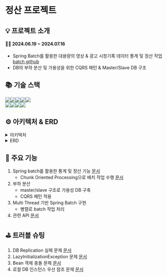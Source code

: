 # 정산 프로젝트

## 💡 프로젝트 소개

#### 🧑‍💻 2024.06.19 ~ 2024.07.16

- Spring Batch를 활용한 대용량의 영상 & 광고 시청기록 데이터 통계 및 정산 작업 [batch github](https://github.com/Kimjipang/Settlement-batch)
- DB의 부하 분산 및 가용성을 위한 CQRS 패턴 & Master/Slave DB 구조

## 📚 기술 스택
<img src="https://img.shields.io/badge/Spring Boot-6DB33F?style=for-the-badge&logo=Spring Boot&logoColor=white"><img src="https://img.shields.io/badge/Spring Batch-6DB33F?style=for-the-badge&logo=Spring Boot&logoColor=white"><img src="https://img.shields.io/badge/Spring Security-6DB33F?style=for-the-badge&logo=Spring Security&logoColor=white"><img src="https://img.shields.io/badge/Gradle-02303A?style=for-the-badge&logo=Gradle&logoColor=white"><img src="https://img.shields.io/badge/MySQL-4479A1?style=for-the-badge&logo=MySQL&logoColor=white">
<br>
<img src="https://img.shields.io/badge/Docker-2496ED?style=for-the-badge&logo=Docker&logoColor=white"><img src="https://img.shields.io/badge/Github Actions-2088FF?style=for-the-badge&logo=Github Actions&logoColor=white"><img src="https://img.shields.io/badge/AWS EC2-FF9900?style=for-the-badge&logo=Spring Boot&logoColor=white"><img src="https://img.shields.io/badge/AWS Route 53-8C4FFF?style=for-the-badge&logo=Spring Boot&logoColor=white">



## ⚙️ 아키텍처 & ERD
<details>
<summary>아키텍처</summary>
> 아키텍처 이미지 추가 예정
</details>

<details>
<summary>ERD</summary>
<img src="https://github.com/user-attachments/assets/445a5e4d-278a-4e29-82fd-afd74ae863c6" width="900"/>
</details>


## 🫧 주요 기능
1. Spring batch를 활용한 통계 및 정산 기능 [문서](https://happygimy97.tistory.com/224)
   - Chunk Oriented Processing으로 배치 작업 수행 [문서]()
2. 부하 분산
   - master/slave 구조로 가용성 DB 구축
   - CQRS 패턴 적용
3. Multi Thread 기반 Spring Batch 구현
   - 병렬로 batch 작업 처리
4. 관련 API [문서](https://documenter.getpostman.com/view/20895656/2sA3kUGMoF)


## ⛳️ 트러블 슈팅
1. DB Replication 실패 문제 [문서](https://available-snow-c33.notion.site/DB-Replication-87602359eb354f3da44566850334b608)
2. LazyInitializationException 문제 [문서](https://available-snow-c33.notion.site/LazyInitializationException-df2c6e0900ec4e5dba4d905c967d91c2)
3. Bean 객체 충돌 문제 [문서](https://available-snow-c33.notion.site/Bean-fc722a99867b48238fda8894664512e0?pvs=25)
4. 로컬 DB 인스턴스 우선 참조 문제 [문서](https://available-snow-c33.notion.site/DB-8e987b0c66764a1bb6f38756789edea8)